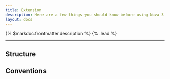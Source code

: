 ```yaml
---
title: Extension
description: Here are a few things you should know before using Nova 3.
layout: docs
---
```


{% $markdoc.frontmatter.description %} {% .lead %}

---

## Structure

## Conventions